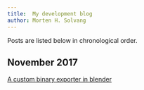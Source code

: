```yaml
---
title:  My development blog
author: Morten H. Solvang
---
```


Posts are listed below in chronological order.

## November 2017
[A custom binary exporter in blender](custom_blender_export.html)
